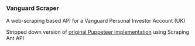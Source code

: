 ### Vanguard Scraper

A web-scraping based API for a Vanguard Personal Investor Account (UK)

Stripped down version of [original Puppeteer implementation](https://github.com/hongkiulam/vanguard-scraper/tree/master) using Scraping Ant API
